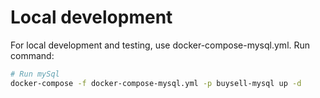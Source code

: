 # Local development
For local development and testing, use docker-compose-mysql.yml. Run command:
```bash
# Run mySql
docker-compose -f docker-compose-mysql.yml -p buysell-mysql up -d    
```